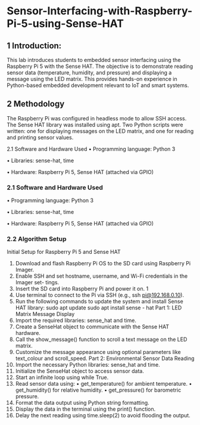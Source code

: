 # Sensor-Interfacing-with-Raspberry-Pi-5-using-Sense-HAT
 ## 1 Introduction:
This lab introduces students to embedded sensor interfacing using the Raspberry Pi 5
with the Sense HAT. The objective is to demonstrate reading sensor data (temperature,
humidity, and pressure) and displaying a message using the LED matrix. This provides
hands-on experience in Python-based embedded development relevant to IoT and smart
systems.
## 2 Methodology
The Raspberry Pi was configured in headless mode to allow SSH access. The Sense HAT
library was installed using apt. Two Python scripts were written: one for displaying
messages on the LED matrix, and one for reading and printing sensor values.

2.1 Software and Hardware Used
• Programming language: Python 3

• Libraries: sense-hat, time

• Hardware: Raspberry Pi 5, Sense HAT (attached via GPIO)
### 2.1 Software and Hardware Used
• Programming language: Python 3

• Libraries: sense-hat, time

• Hardware: Raspberry Pi 5, Sense HAT (attached via GPIO)

### 2.2 Algorithm Setup
Initial Setup for Raspberry Pi 5 and Sense HAT
1. Download and flash Raspberry Pi OS to the SD card using Raspberry Pi Imager.
2. Enable SSH and set hostname, username, and Wi-Fi credentials in the Imager set-
tings.
3. Insert the SD card into Raspberry Pi and power it on.
1
4. Use terminal to connect to the Pi via SSH (e.g., ssh pi@192.168.0.10).
5. Run the following commands to update the system and install Sense HAT library:
sudo apt update
sudo apt install sense - hat
Part 1: LED Matrix Message Display
1. Import the required libraries: sense_hat and time.
2. Create a SenseHat object to communicate with the Sense HAT hardware.
3. Call the show_message() function to scroll a text message on the LED matrix.
4. Customize the message appearance using optional parameters like text_colour and
scroll_speed.
Part 2: Environmental Sensor Data Reading
1. Import the necessary Python libraries: sense_hat and time.
2. Initialize the SenseHat object to access sensor data.
3. Start an infinite loop using while True.
4. Read sensor data using:
• get_temperature() for ambient temperature.
• get_humidity() for relative humidity.
• get_pressure() for barometric pressure.
5. Format the data output using Python string formatting.
6. Display the data in the terminal using the print() function.
7. Delay the next reading using time.sleep(2) to avoid flooding the output.
